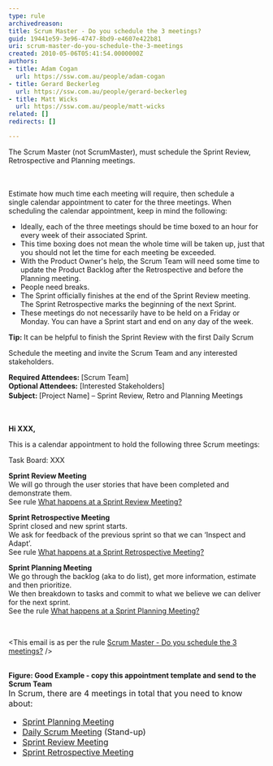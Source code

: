 ```yaml
---
type: rule
archivedreason: 
title: Scrum Master - Do you schedule the 3 meetings?
guid: 19441e59-3e96-4747-8bd9-e4607e422b81
uri: scrum-master-do-you-schedule-the-3-meetings
created: 2010-05-06T05:41:54.0000000Z
authors:
- title: Adam Cogan
  url: https://ssw.com.au/people/adam-cogan
- title: Gerard Beckerleg
  url: https://ssw.com.au/people/gerard-beckerleg
- title: Matt Wicks
  url: https://ssw.com.au/people/matt-wicks
related: []
redirects: []

---
```



​​​​​The&#160;Scrum Master (not ScrumMaster), must schedule&#160;the Sprint Review, Retrospective and Planning&#160;meetings.<br>
<br><excerpt class='endintro'></excerpt><br>
<p>Estimate how much time each meeting will require,&#160;then schedule a single&#160;calendar appointment to cater for the three meetings.&#160;When scheduling the calendar appointment, keep in mind the following&#58;</p><ul><li>Ideally, each of the three&#160;meetings should&#160;be time boxed to an hour for every week of their associated Sprint.</li><li>This time boxing does not mean the whole time will be taken up, just that you should not let the time for each meeting be exceeded.</li><li>With the Product Owner's help, the Scrum Team&#160;will need some time to update the Product Backlog after the Retrospective and before the Planning&#160;meeting.</li><li>People need breaks.</li><li>The Sprint officially finishes at the end of the Sprint Review m​eeting. The Sprint Retrospective marks the beginning of the next Sprint.</li><li>These meetings do not necessarily have to be held on a Friday or Monday. You can have a Sprint start and end on any day of the week.​</li></ul><p class="ssw15-rteElement-P">
   <b>Tip&#58;&#160;</b>It can&#160;be helpful to finish the Sprint Review with the first D​aily Scrum​</p><p>Schedule the meeting and invite the Scrum Team and any interested stakeholders.</p><div><div class="ms-rteCustom-GreyBox"><p>
         <strong>Required Attendees&#58;&#160;</strong>[Scrum Team] 
         <br>
         <strong>Optional Attendees&#58;</strong> [Interested Stakeholders]<br><strong style="line-height&#58;1.6;">Subject&#58;&#160;</strong><span style="line-height&#58;1.6;">[Project Name] – Sprint Review, Retro and Planning Meetings</span></p><p class="ssw15-rteElement-P">​​​​<br></p><p>
         <strong>Hi XXX,</strong></p><p>This is a calendar appointment&#160;to hold the following three&#160;Scrum&#160;meetings&#58;<br></p><p>Task Board&#58; XXX​<br></p><p>
         <strong>Sprint Review Meeting</strong><br>We will go through the user stories that have been completed and demonstrate them.<br>See rule&#160;<a href="/Pages/SprintReviewMeeting.aspx" target="_blank">What happens at a Sprint Review Meeting?</a><strong></strong></p><p>
         <strong>Sprint Retrospective Meeting</strong><br>Sprint closed and new sprint starts.<br>We ask for feedback of the previous sprint so that we can ‘Inspect and Adapt’.<br>See rule&#160;<a href="/Pages/RetrospectiveMeeting.aspx" target="_blank">What happens at a Sprint Retrospective Meeting?</a>​<br></p><p>
         <strong>Sprint Planning Meeting</strong><br>We go through the backlog (aka to do list), get more information, estimate and then prioritize. <br>We then breakdown to tasks and commit to what we believe we can deliver for the next sprint.<br>See the&#160;rule&#160;<a href="/Pages/SprintPlanningMeeting.aspx" title="Sprint Planning Meeting" target="_blank">What happens at a Sprint Planning Meeting?</a></p><p>​​<br></p><p>&lt;This email is as per the rule&#160;<a href="/Pages/ScheduleThe3Meetings.aspx">Scrum Master - Do you schedule the 3 meetings?​​​</a> /&gt;</p></div>
   <br>
   <font class="ms-rteCustom-FigureGood"> 
      <strong>Figure&#58; Good Example -&#160;co​py this appointment template and send to ​the Scrum Team</strong></font> </div><div> 
   <font size="-0" class="ms-rteCustom-GreyBox">In Scrum, there are 4 meetings in total that you need to know about&#58;&#160; 
      <ul><li> 
            <a href="/Pages/SprintPlanningMeeting.aspx" title="Sprint Planning Meeting" target="_blank">Sprint Planning Meeting​</a></li><li> 
            <a href="/Pages/DailyScrumUpdateTasks.aspx" title="Daily Scrum Meeting" target="_blank">Daily Scrum Meeting​</a> (Stand-up​​​​)</li><li> 
            <a title="Sprint Review Meeting" href="/Pages/SprintReviewMeeting.aspx" shape="rect" target="_blank">Sprint Review Meeting</a></li><li> 
            <a title="Sprint Retrospective Meeting" href="/Pages/RetrospectiveMeeting.aspx" shape="rect" target="_blank">Sprint Retrospective Meeting</a></li></ul></font></div>


